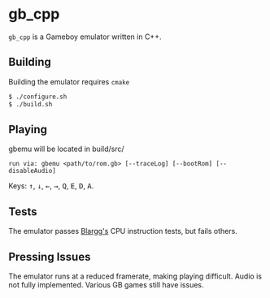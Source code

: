# gb_cpp

`gb_cpp` is a Gameboy emulator written in C++.

## Building

Building the emulator requires `cmake`

```sh
$ ./configure.sh
$ ./build.sh
```

## Playing

gbemu will be located in build/src/
```
run via: gbemu <path/to/rom.gb> [--traceLog] [--bootRom] [--disableAudio]
```


Keys: <kbd>&uarr;</kbd>, <kbd>&darr;</kbd>, <kbd>&larr;</kbd>, <kbd>&rarr;</kbd>, <kbd>Q</kbd>, <kbd>E</kbd>, <kbd>D</kbd>, <kbd>A</kbd>.

## Tests

The emulator passes [Blargg's](http://gbdev.gg8.se/wiki/articles/Test_ROMs) CPU instruction tests,
but fails others.

## Pressing Issues

The emulator runs at a reduced framerate, making playing difficult. 
Audio is not fully implemented.
Various GB games still have issues. 

